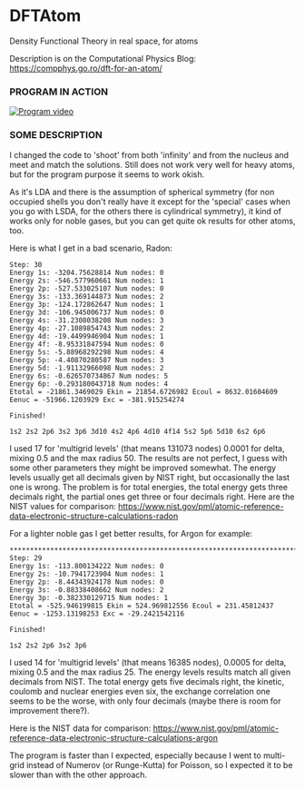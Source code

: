 # DFTAtom
Density Functional Theory in real space, for atoms

Description is on the Computational Physics Blog: https://compphys.go.ro/dft-for-an-atom/

### PROGRAM IN ACTION

[![Program video](https://img.youtube.com/vi/0wgJyz-M9mI/0.jpg)](https://youtu.be/0wgJyz-M9mI)

### SOME DESCRIPTION

I changed the code to 'shoot' from both 'infinity' and from the nucleus and meet and match the solutions. Still does not work very well for heavy atoms, but for the program purpose it seems to work okish.

As it's LDA and there is the assumption of spherical symmetry (for non occupied shells you don't really have it except for the 'special' cases when you go with LSDA, for the others there is cylindrical symmetry), it kind of works only for noble gases, but you can get quite ok results for other atoms, too.

Here is what I get in a bad scenario, Radon:

```
Step: 30
Energy 1s: -3204.75628814 Num nodes: 0
Energy 2s: -546.577960661 Num nodes: 1
Energy 2p: -527.533025107 Num nodes: 0
Energy 3s: -133.369144873 Num nodes: 2
Energy 3p: -124.172862647 Num nodes: 1
Energy 3d: -106.945006737 Num nodes: 0
Energy 4s: -31.2308038208 Num nodes: 3
Energy 4p: -27.1089854743 Num nodes: 2
Energy 4d: -19.4499946904 Num nodes: 1
Energy 4f: -8.95331847594 Num nodes: 0
Energy 5s: -5.88968292298 Num nodes: 4
Energy 5p: -4.40870280587 Num nodes: 3
Energy 5d: -1.91132966098 Num nodes: 2
Energy 6s: -0.626570734867 Num nodes: 5
Energy 6p: -0.293180043718 Num nodes: 4
Etotal = -21861.3469029 Ekin = 21854.6726982 Ecoul = 8632.01604609 Eenuc = -51966.1203929 Exc = -381.915254274

Finished!

1s2 2s2 2p6 3s2 3p6 3d10 4s2 4p6 4d10 4f14 5s2 5p6 5d10 6s2 6p6 
```

I used 17 for 'multigrid levels' (that means 131073 nodes) 0.0001 for delta, mixing 0.5 and the max radius 50.
The results are not perfect, I guess with some other parameters they might be improved somewhat. The energy levels usually get all decimals given by NIST right, but occasionally the last one is wrong.
The problem is for total energies, the total energy gets three decimals right, the partial ones get three or four decimals right. 
Here are the NIST values for comparison: https://www.nist.gov/pml/atomic-reference-data-electronic-structure-calculations-radon

For a lighter noble gas I get better results, for Argon for example:

```
********************************************************************************
Step: 29
Energy 1s: -113.800134222 Num nodes: 0
Energy 2s: -10.7941723904 Num nodes: 1
Energy 2p: -8.44343924178 Num nodes: 0
Energy 3s: -0.88338408662 Num nodes: 2
Energy 3p: -0.382330129715 Num nodes: 1
Etotal = -525.946199815 Ekin = 524.969812556 Ecoul = 231.45812437 Eenuc = -1253.13198253 Exc = -29.2421542116

Finished!

1s2 2s2 2p6 3s2 3p6  
```

I used 14 for 'multigrid levels' (that means 16385 nodes), 0.0005 for delta, mixing 0.5 and the max radius 25.
The energy levels results match all given decimals from NIST. The total energy gets five decimals right, the kinetic, coulomb and nuclear energies even six, the exchange correlation one seems to be the worse, with only four decimals (maybe there is room for improvement there?).

Here is the NIST data for comparison: https://www.nist.gov/pml/atomic-reference-data-electronic-structure-calculations-argon

The program is faster than I expected, especially because I went to multi-grid instead of Numerov (or Runge-Kutta) for Poisson, so I expected it to be slower than with the other approach.

